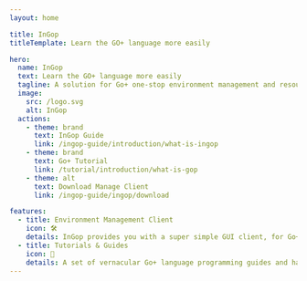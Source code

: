 ```yaml
---
layout: home

title: InGop
titleTemplate: Learn the GO+ language more easily

hero:
  name: InGop
  text: Learn the GO+ language more easily
  tagline: A solution for Go+ one-stop environment management and resource learning.
  image:
    src: /logo.svg
    alt: InGop
  actions:
    - theme: brand
      text: InGop Guide
      link: /ingop-guide/introduction/what-is-ingop
    - theme: brand
      text: Go+ Tutorial
      link: /tutorial/introduction/what-is-gop
    - theme: alt
      text: Download Manage Client
      link: /ingop-guide/ingop/download

features:
  - title: Environment Management Client
    icon: 🛠️
    details: InGop provides you with a super simple GUI client, for Go+ language dependency management/install/update/uninstall, Even without basic computer knowledge, you can start learning and using the Go+ language.
  - title: Tutorials & Guides
    icon: 📖
    details: A set of vernacular Go+ language programming guides and hands-on tutorials, no Golang language base required
---
```


